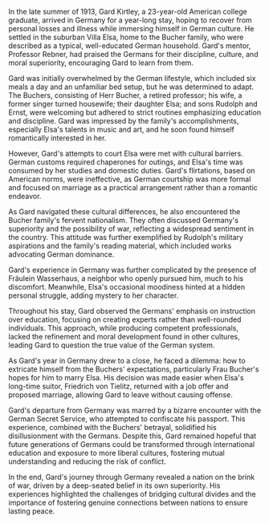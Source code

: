 In the late summer of 1913, Gard Kirtley, a 23-year-old American college graduate, arrived in Germany for a year-long stay, hoping to recover from personal losses and illness while immersing himself in German culture. He settled in the suburban Villa Elsa, home to the Bucher family, who were described as a typical, well-educated German household. Gard's mentor, Professor Rebner, had praised the Germans for their discipline, culture, and moral superiority, encouraging Gard to learn from them.

Gard was initially overwhelmed by the German lifestyle, which included six meals a day and an unfamiliar bed setup, but he was determined to adapt. The Buchers, consisting of Herr Bucher, a retired professor; his wife, a former singer turned housewife; their daughter Elsa; and sons Rudolph and Ernst, were welcoming but adhered to strict routines emphasizing education and discipline. Gard was impressed by the family's accomplishments, especially Elsa's talents in music and art, and he soon found himself romantically interested in her.

However, Gard's attempts to court Elsa were met with cultural barriers. German customs required chaperones for outings, and Elsa's time was consumed by her studies and domestic duties. Gard's flirtations, based on American norms, were ineffective, as German courtship was more formal and focused on marriage as a practical arrangement rather than a romantic endeavor.

As Gard navigated these cultural differences, he also encountered the Bucher family's fervent nationalism. They often discussed Germany's superiority and the possibility of war, reflecting a widespread sentiment in the country. This attitude was further exemplified by Rudolph's military aspirations and the family's reading material, which included works advocating German dominance.

Gard's experience in Germany was further complicated by the presence of Fräulein Wasserhaus, a neighbor who openly pursued him, much to his discomfort. Meanwhile, Elsa's occasional moodiness hinted at a hidden personal struggle, adding mystery to her character.

Throughout his stay, Gard observed the Germans' emphasis on instruction over education, focusing on creating experts rather than well-rounded individuals. This approach, while producing competent professionals, lacked the refinement and moral development found in other cultures, leading Gard to question the true value of the German system.

As Gard's year in Germany drew to a close, he faced a dilemma: how to extricate himself from the Buchers' expectations, particularly Frau Bucher's hopes for him to marry Elsa. His decision was made easier when Elsa's long-time suitor, Friedrich von Tielitz, returned with a job offer and proposed marriage, allowing Gard to leave without causing offense.

Gard's departure from Germany was marred by a bizarre encounter with the German Secret Service, who attempted to confiscate his passport. This experience, combined with the Buchers' betrayal, solidified his disillusionment with the Germans. Despite this, Gard remained hopeful that future generations of Germans could be transformed through international education and exposure to more liberal cultures, fostering mutual understanding and reducing the risk of conflict.

In the end, Gard's journey through Germany revealed a nation on the brink of war, driven by a deep-seated belief in its own superiority. His experiences highlighted the challenges of bridging cultural divides and the importance of fostering genuine connections between nations to ensure lasting peace.